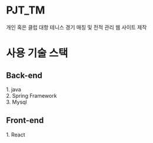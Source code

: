 # PJT_TM
개인 혹은 클럽 대항 테니스 경기 매칭 및 전적 관리 웹 사이트 제작

<h1> 사용 기술 스택 </h1>
<p>
<h2> Back-end </h2>
1. java<br/>
2. Spring Framework<br/>
3. Mysql

<h2> Front-end </h2>
1. React
</p>
